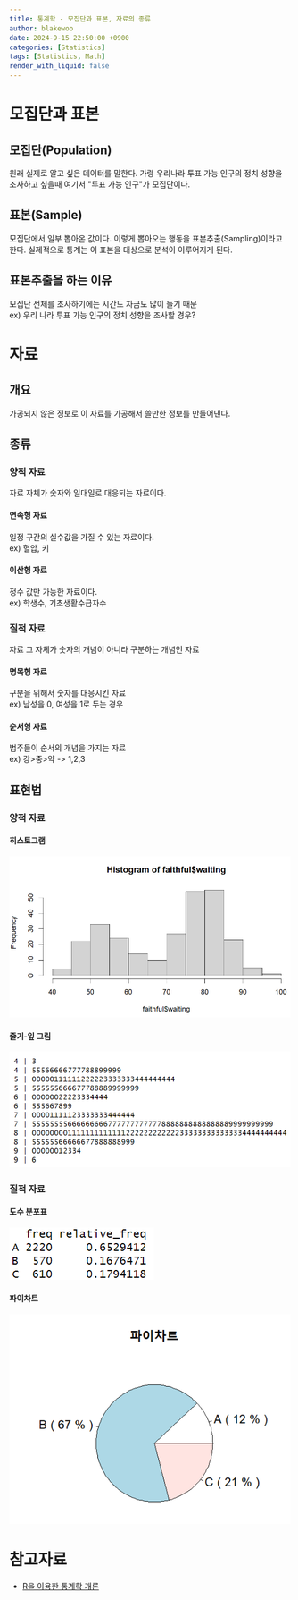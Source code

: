 ```yaml
---
title: 통계학 - 모집단과 표본, 자료의 종류
author: blakewoo
date: 2024-9-15 22:50:00 +0900
categories: [Statistics]
tags: [Statistics, Math]
render_with_liquid: false
---
```


# 모집단과 표본

## 모집단(Population)
원래 실제로 알고 싶은 데이터를 말한다.
가령 우리나라 투표 가능 인구의 정치 성향을 조사하고 싶을때
여기서 "투표 가능 인구"가 모집단이다.

## 표본(Sample)
모집단에서 일부 뽑아온 값이다. 이렇게 뽑아오는 행동을 표본추출(Sampling)이라고 한다.
실제적으로 통계는 이 표본을 대상으로 분석이 이루어지게 된다.

## 표본추출을 하는 이유
모집단 전체를 조사하기에는 시간도 자금도 많이 들기 때문   
ex) 우리 나라 투표 가능 인구의 정치 성향을 조사할 경우?   


# 자료
## 개요
가공되지 않은 정보로 이 자료를 가공해서 쓸만한 정보를 만들어낸다.

## 종류

### 양적 자료
자료 자체가 숫자와 일대일로 대응되는 자료이다.

#### 연속형 자료
일정 구간의 실수값을 가질 수 있는 자료이다.   
ex) 혈압, 키

#### 이산형 자료
정수 값만 가능한 자료이다.   
ex) 학생수, 기초생활수급자수


### 질적 자료
자료 그 자체가 숫자의 개념이 아니라 구분하는 개념인 자료
#### 명목형 자료
구분을 위해서 숫자를 대응시킨 자료   
ex) 남성을 0, 여성을 1로 두는 경우

#### 순서형 자료
범주들이 순서의 개념을 가지는 자료   
ex) 강>중>약 -> 1,2,3

## 표현법
### 양적 자료
#### 히스토그램

![img_2.png](/assets/blog/statistics/type_of_graph/img_2.png)

#### 줄기-잎 그림

![img_3.png](/assets/blog/statistics/type_of_graph/img_3.png)

### 질적 자료
#### 도수 분포표

![img.png](/assets/blog/statistics/type_of_graph/img.png)

#### 파이차트

![img_1.png](/assets/blog/statistics/type_of_graph/img_1.png)


# 참고자료
- [R을 이용한 통계학 개론](https://www.kmooc.kr/view/course/detail/5086?tm=20240914182522)

